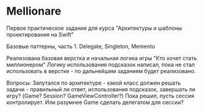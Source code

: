 # Mellionare

Первое практическое задание для курса "Архитектуры и шаблоны проектирования на Swift"

Базовые паттерны, часть 1. Delegate, Singleton, Memento

Реализована базовая верстка и начальная логика игры "Кто хочет стать миллионером"
Логику использования подсказок написал, пока не стал использовать в верстке - по дальнейшим заданиям будет реализовано.

Вопросы:
Запутался по архитектуре - какой класс должен решать задачи - правильный ли ответ, использования подсказок, завершать ли игру? (Game? Session? GameViewController?) Пока решил, пусть сессия контролирует.
Или разумнее Game сделать делегатом для сессии?
